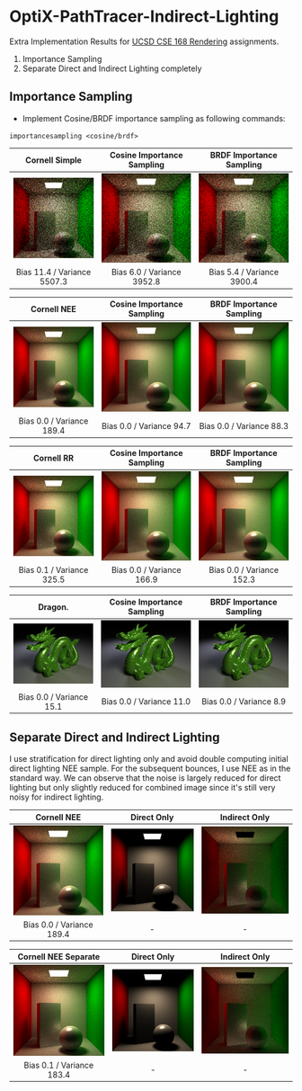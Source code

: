 # OptiX-PathTracer-Indirect-Lighting
Extra Implementation Results for [UCSD CSE 168 Rendering](http://cseweb.ucsd.edu/~viscomp/classes/cse168/sp20/168.html) assignments.
1. Importance Sampling
2. Separate Direct and Indirect Lighting completely

## Importance Sampling
- Implement Cosine/BRDF importance sampling as following commands:
 ```
 importancesampling <cosine/brdf>
 ```
 
Cornell Simple             | Cosine Importance Sampling | BRDF Importance Sampling
:-------------------------:|:--------------------------:|:-------------------------:
![](https://github.com/yuyingyeh/OptiX-PathTracer-Indirect-Lighting/blob/master/importancesampling/cornellSimple.png)  |  ![](https://github.com/yuyingyeh/OptiX-PathTracer-Indirect-Lighting/blob/master/importancesampling/cornellSimpleCosine.png) |  ![](https://github.com/yuyingyeh/OptiX-PathTracer-Indirect-Lighting/blob/master/importancesampling/cornellSimpleBRDF.png)
Bias 11.4 / Variance 5507.3|  Bias 6.0 / Variance 3952.8|  Bias 5.4 / Variance 3900.4

Cornell NEE                | Cosine Importance Sampling | BRDF Importance Sampling
:-------------------------:|:--------------------------:|:-------------------------:
![](https://github.com/yuyingyeh/OptiX-PathTracer-Indirect-Lighting/blob/master/importancesampling/cornellNEE.png)  |  ![](https://github.com/yuyingyeh/OptiX-PathTracer-Indirect-Lighting/blob/master/importancesampling/cornellNEECosine.png) |  ![](https://github.com/yuyingyeh/OptiX-PathTracer-Indirect-Lighting/blob/master/importancesampling/cornellNEEBRDF.png)
Bias 0.0 / Variance 189.4  |  Bias 0.0 / Variance 94.7  |  Bias 0.0 / Variance 88.3

Cornell RR                 | Cosine Importance Sampling | BRDF Importance Sampling
:-------------------------:|:--------------------------:|:-------------------------:
![](https://github.com/yuyingyeh/OptiX-PathTracer-Indirect-Lighting/blob/master/importancesampling/cornellRR.png)  |  ![](https://github.com/yuyingyeh/OptiX-PathTracer-Indirect-Lighting/blob/master/importancesampling/cornellRRCosine.png) |  ![](https://github.com/yuyingyeh/OptiX-PathTracer-Indirect-Lighting/blob/master/importancesampling/cornellRRBRDF.png)
Bias 0.1 / Variance 325.5  |  Bias 0.0 / Variance 166.9 |  Bias 0.0 / Variance 152.3

Dragon.                    | Cosine Importance Sampling | BRDF Importance Sampling
:-------------------------:|:--------------------------:|:-------------------------:
![](https://github.com/yuyingyeh/OptiX-PathTracer-Indirect-Lighting/blob/master/importancesampling/dragon.png)  |  ![](https://github.com/yuyingyeh/OptiX-PathTracer-Indirect-Lighting/blob/master/importancesampling/dragonCosine.png) |  ![](https://github.com/yuyingyeh/OptiX-PathTracer-Indirect-Lighting/blob/master/importancesampling/dragonBRDF.png)
Bias 0.0 / Variance 15.1  |  Bias 0.0 / Variance 11.0   |  Bias 0.0 / Variance 8.9

## Separate Direct and Indirect Lighting
I use stratification for direct lighting only and avoid double computing initial direct lighting NEE sample. For the subsequent bounces, I use NEE as in the standard way. We can observe that the noise is largely reduced for direct lighting but only slightly reduced for combined image since it's still very noisy for indirect lighting. 

Cornell NEE                | Direct Only | Indirect Only
:-------------------------:|:--------------------------:|:-------------------------:
![](https://github.com/yuyingyeh/OptiX-PathTracer-Indirect-Lighting/blob/master/separate/cornellNEE.png)  |  ![](https://github.com/yuyingyeh/OptiX-PathTracer-Indirect-Lighting/blob/master/separate/cornellNEEDirectOnly.png) |  ![](https://github.com/yuyingyeh/OptiX-PathTracer-Indirect-Lighting/blob/master/separate/cornellNEEIndirectOnly.png)
Bias 0.0 / Variance 189.4  |  -  |  -

Cornell NEE Separate       | Direct Only | Indirect Only
:-------------------------:|:--------------------------:|:-------------------------:
![](https://github.com/yuyingyeh/OptiX-PathTracer-Indirect-Lighting/blob/master/separate/cornellNEESeparate.png)  |  ![](https://github.com/yuyingyeh/OptiX-PathTracer-Indirect-Lighting/blob/master/separate/cornellNEESeparateDirectOnly.png) |  ![](https://github.com/yuyingyeh/OptiX-PathTracer-Indirect-Lighting/blob/master/separate/cornellNEESeparateIndirectOnly.png)
Bias 0.1 / Variance 183.4  |  -  |  -
